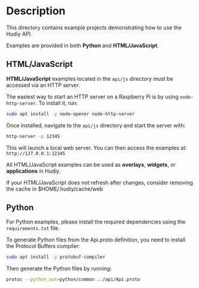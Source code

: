 # Description

This directory contains example projects demonstrating how to use the Hudiy API.

Examples are provided in both **Python** and **HTML/JavaScript**.

## HTML/JavaScript

**HTML/JavaScript** examples located in the `api/js` directory must be accessed via an HTTP server.

The easiest way to start an HTTP server on a Raspberry Pi is by using `node-http-server`. To install it, run:

```bash
sudo apt install -y node-opener node-http-server
```

Once installed, navigate to the `api/js` directory and start the server with:

```bash
http-server -p 12345
```

This will launch a local web server. You can then access the examples at: `http://127.0.0.1:12345`

All HTML/JavaScript examples can be used as **overlays**, **widgets**, or **applications** in Hudiy.

If your HTML/JavaScript does not refresh after changes, consider removing the cache in $HOME/.hudiy/cache/web

## Python

For Python examples, please install the required dependencies using the `requirements.txt` file.


To generate Python files from the Api.proto definition, you need to install the Protocol Buffers compiler:

```bash
sudo apt install -y protobuf-compiler
```

Then generate the Python files by running:

```bash
protoc --python_out=python/common ../api/Api.proto
```